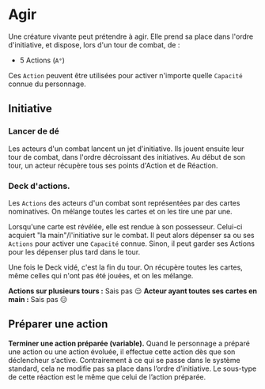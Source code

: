 # Agir

Une créature vivante peut prétendre à agir.
Elle prend sa place dans l'ordre d'initiative, et dispose, lors d'un tour de combat, de :
* 5 Actions (`A°`)

Ces `Action` peuvent être utilisées pour activer n'importe quelle `Capacité` connue du personnage.

## Initiative
### Lancer de dé
Les acteurs d'un combat lancent un jet d'initiative. Ils jouent ensuite leur tour de combat, dans l'ordre décroissant des initiatives.
Au début de son tour, un acteur récupère tous ses points d'Action et de Réaction.

### Deck d'actions.
Les `Actions` des acteurs d'un combat sont représentées par des cartes nominatives. On mélange toutes les cartes et on les tire une par une. 

Lorsqu'une carte est révélée, elle est rendue à son possesseur. Celui-ci acquiert "la main"/l'initiative sur le combat.
Il peut alors dépenser sa ou ses `Actions` pour activer une `Capacité` connue. Sinon, il peut garder ses Actions pour les dépenser plus tard dans le tour.

Une fois le Deck vidé, c'est la fin du tour. On récupère toutes les cartes, même celles qui n'ont pas été jouées, et on les mélange.

**Actions sur plusieurs tours :** Sais pas 😑
**Acteur ayant toutes ses cartes en main :** Sais pas 😑

## Préparer une action


**Terminer une action préparée (variable).** Quand le personnage a préparé une action ou une action évoluée, il effectue cette action dès que son déclencheur s’active. Contrairement à ce qui se passe dans le système standard, cela ne modifie pas sa place dans l’ordre d’initiative. Le sous-type de cette réaction est le même que celui de l’action préparée.
